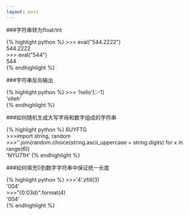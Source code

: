 ```yaml
---
layout: post
---
```

###字符串转为float/int

{% highlight python %}
    >>> eval("544.2222")   
    544.2222  
    >>> eval("544")   
    544  
{% endhighlight %}

###字符串反向输出

{% highlight python %}
    >>> 'hello'[::-1]  
    'olleh'  
{% endhighlight %}

###如何随机生成大写字母和数字组成的字符串  

{% highlight python %}
    6UYFTG  
    >>>import string, random  
    >>>''.join(random.choice(string.ascii_uppercase + string.digits) for x in range(6))  
    'NYU71H'
{% endhighlight %}

###如何填充0到数字字符串中保证统一长度

{% highlight python %}
    >>>'4'.zfill(3)  
    '004'  
    >>>"{0:03d}".format(4)  
    '004'  
{% endhighlight %}
